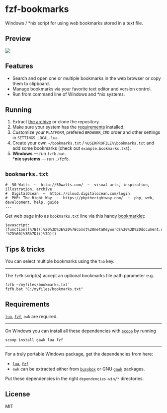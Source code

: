 # fzf-bookmarks

Windows / *nix script for using web bookmarks stored in a text file.

## Preview

<img src="https://i.imgur.com/r7ApRJR.png" />

## Features

- Search and open one or multiple bookmarks in the web browser or copy them to clipboard.
- Manage bookmarks via your favorite text editor and version control.
- Run from command line of Windows and *nix systems.

## Running

1. Extract <a href="https://github.com/andis-spr/fzf-bookmarks/archive/master.zip">the archive</a> or clone the repository.
2. Make sure your system has the <a href="#requirements">requirements</a> installed.
2. Customize your `PLATFORM`, prefered `BROWSER_CMD` order and other settings in `SETTINGS_LOCAL.lua`.
3. Create your own `~/bookmarks.txt` / `%USERPROFILE%\bookmarks.txt` and add some bookmarks (check out `example.bookmarks.txt`).
4. **Windows** — run `fzfb.bat`.<br />***nix systems** — run `./fzfb`.

## `bookmarks.txt`

```
#  50 Watts  ~  http://50watts.com/  ~  visual arts, inspiration, illustration, archive
#  DigitalOcean  ~  https://cloud.digitalocean.com/login
#  PHP: The Right Way  ~  https://phptherightway.com/  ~  php, web, development, help, guide
...
```

Get web page info as `bookmarks.txt` line via this handy <a href="https://en.wikipedia.org/wiki/Bookmarklet">bookmarklet</a>:

```
javascript:(function()%7B(()%20%3D%3E%20%7Bconst%20metaKeywords%20%3D%20document.querySelector(%60meta%5Bname%3D%22keywords%22%5D%60)%3Bconst%20title%20%3D%20document.title.replace(%2F%5Cs%2B%2Fg%2C%20%60%20%60).trim()%3Bconst%20prepend%20%3D%20%60%23%20%20%60%3Bconst%20colDelimeter%20%3D%20%60%20%20~%20%20%60%3Bprompt(%60Copy%20this%20bookmark%60%2C%60%24%7Bprepend%7D%24%7Btitle.length%20%3E%200%20%3F%20title%20%3A%20window.location.hostname%7D%24%7BcolDelimeter%7D%24%7Bwindow.location%7D%24%7BcolDelimeter%7D%24%7BmetaKeywords%20%3F%20metaKeywords.content.replace(%2F%5Cs%2B%2Fg%2C%20%60%20%60).trim()%20%3A%20'-'%7D%60)%3B%7D)()%7D)()
```

## Tips & tricks

You can select multiple bookmarks using the `Tab` key.

---

The `fzfb` script(s) accept an optional bookmarks file path parameter e.g.
```
fzfb ~/myfiles/bookmarks.txt`
fzfb.bat "C:/myfiles/bookmarks.txt"
```

## Requirements

<a href="https://www.lua.org/">`lua`</a>, <a href="https://github.com/junegunn/fzf">`fzf`</a>, `awk` are required.

---

On Windows you can install all these dependencies with <a href="https://scoop.sh" target="_blank">`scoop`</a> by running

```
scoop install gawk lua fzf
```

---

For a truly portable Windows package, get the dependencies from here:

- <a href="https://sourceforge.net/projects/luabinaries/files/5.4.0/Tools%20Executables/">`lua`</a>, <a href="https://github.com/junegunn/fzf-bin/releases">`fzf`</a>
- `awk` can be extracted either from <a href="https://frippery.org/busybox/">`busybox`</a> or GNU <a href="http://gnuwin32.sourceforge.net/packages/gawk.htm">`gawk`</a> packages.

Put these dependencies in the right `dependencies-win/*` directories.

## License

MIT
